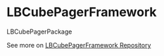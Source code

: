 # LBCubePagerFramework
LBCubePagerPackage

See more on [LBCubePagerFramework Repository](https://github.com/lioz12131415/LBCubePagerFramework)
